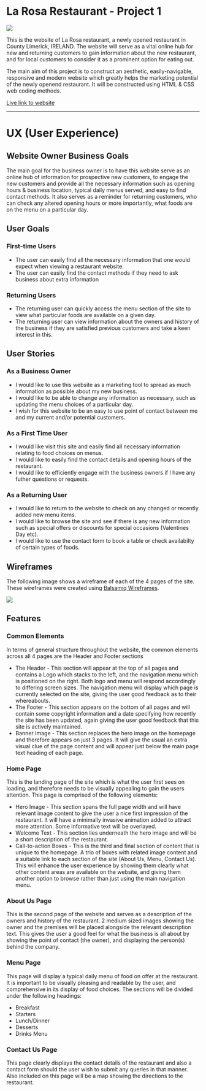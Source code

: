 # La Rosa Restaurant - Project 1

<img src="https://github.com/kevinjohnkiely/la-rosa-restaurant-project-1/blob/main/wireframesScreenshots/site-responsive.png">

This is the website of La Rosa restaurant, a newly opened restaurant in County Limerick, IRELAND. The website will serve as a vital online hub for new and returning customers to gain information about the new restaurant, and for local customers to consider it as a prominent option for eating out.

The main aim of this project is to construct an aesthetic, easily-navigable, responsive and modern website which greatly helps the marketing potential of the newly openend restaurant. It will be constructed using HTML & CSS web coding methods.

[Live link to website](https://kevinjohnkiely.github.io/la-rosa-restaurant-project-1/)

<hr>

# UX (User Experience)
## Website Owner Business Goals

The main goal for the business owner is to have this website serve as an online hub of information for prospective new customers, to engage the new customers and provide all the necessary information such as opening hours & business location, typical daily menus served, and easy to find contact methods. It also serves as a reminder for returning customers, who can check any altered opening hours or more importantly, what foods are on the menu on a particular day.

## User Goals
### First-time Users
+ The user can easily find all the necessary information that one would expect when viewing a restaurant website.
+ The user can easily find the contact methods if they need to ask business about extra information
### Returning Users
+ The returning user can quickly access the menu section of the site to view what particular foods are available on a given day.
+ The returning user can view information about the owners and history of the business if they are satisfied previous customers and take a keen interest in this.

## User Stories
### As a Business Owner
+ I would like to use this website as a marketing tool to spread as much information as possible about my new business.
+ I would like to be able to change any information as necessary, such as updating the menu choices of a particular day.
+ I wish for this website to be an easy to use point of contact between me and my current and/or potential customers.

### As a First Time User
+ I would like visit this site and easily find all necessary information relating to food choices on menus.
+ I would like to easily find the contact details and opening hours of the restaurant.
+ I would like to efficiently engage with the business owners if I have any futher questions or requests.

### As a Returning User
+ I would like to return to the website to check on any changed or recently added new menu items.
+ I would like to browse the site and see if there is any new information such as special offers or discounts for special occasions (Valentines Day etc).
+ I would like to use the contact form to book a table or check availabilty of certain types of foods.

## Wireframes
The following image shows a wireframe of each of the 4 pages of the site. These wireframes were created using [Balsamiq Wireframes](https://balsamiq.com/).

<img src="https://github.com/kevinjohnkiely/la-rosa-restaurant-project-1/blob/main/wireframesScreenshots/wireframePNG.png">

## Features

### Common Elements
In terms of general structure throughout the website, the common elements across all 4 pages are the Header and Footer sections
+ The Header - This section will appear at the top of all pages and contains a Logo which stacks to the left, and the navigation menu which is positioned on the right. Both logo and menu will respond accordingly to differing screen sizes. The navigation menu will display which page is currently selected on the site, giving the user good feedback as to their whereabouts.
+ The Footer - This section appears on the bottom of all pages and will contain some copyright information and a date specifying how recently the site has been updated, again giving the user good feedback that this site is actively maintained.
+ Banner Image - This section replaces the hero image on the homepage and therefore appears on just 3 pages. It will give the usual an extra visual clue of the page content and will appear just below the main page text heading of each page.

### Home Page
This is the landing page of the site which is what the user first sees on loading, and therefore needs to be visually appealing to gain the users attention. This page is comprised of the following elements:
+ Hero Image - This section spans the full page width and will have relevant image content to give the user a nice first impression of the restaurant. It will have a minimally invasive animation added to attract more attention. Some informative text will be overlayed.
+ Welcome Text - This section lies underneath the hero image and will be a short description of the restaurant.
+ Call-to-action Boxes - This is the third and final section of content that is unique to the homepage. A trio of boxes with related image content and a suitable link to each section of the site (About Us, Menu, Contact Us). This will enhance the user experience by showing them clearly what other content areas are available on the website, and giving them another option to browse rather than just using the main navigation menu.

### About Us Page
This is the second page of the website and serves as a description of the owners and history of the restaurant. 2 medium sized images showing the owner and the premises will be placed alongside the relevant description text. This gives the user a good feel for what the business is all about by showing the point of contact (the owner), and displaying the person(s) behind the company.

### Menu Page
This page will display a typical daily menu of food on offer at the restaurant. It is important to be visually pleasing and readable by the user, and comprehensive in its display of food choices. The sections will be divided under the following headings:
+ Breakfast
+ Starters
+ Lunch/Dinner
+ Desserts
+ Drinks Menu

### Contact Us Page
This page clearly displays the contact details of the restaurant and also a contact form should the user wish to submit any queries in that manner. Also included on this page will be a map showing the directions to the restaurant.